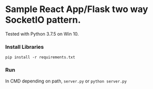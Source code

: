# Sample React App/Flask two way SocketIO pattern.

Tested with Python 3.7.5 on Win 10.

### Install Libraries

`pip install -r requirements.txt`


### Run 

In CMD depending on path, `server.py` 
or `python server.py`